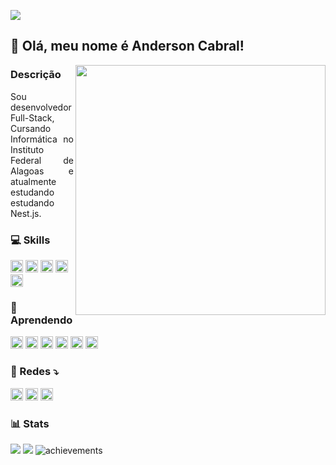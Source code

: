 ![](https://komarev.com/ghpvc/?username=renatabfs&color=brightgreen&label=Views&style=plastic)
## 🤟 Olá, meu nome é Anderson Cabral!
<img height=400 align="right" src="https://i.pinimg.com/564x/ab/28/19/ab28195de123e46465a5b35a50db6c02.jpg" />

### Descrição

<section>
<p align="justify">
  Sou desenvolvedor Full-Stack, Cursando Informática no Instituto Federal de Alagoas e atualmente estudando estudando Nest.js.
</p>

### 💻 Skills 
<img height="20px" src="https://img.shields.io/badge/JavaScript-F7DF1E?style=for-the-badge&logo=javascript&logoColor=black"/> <img height="20px" src="https://img.shields.io/badge/Java-ED8B00?style=for-the-badge&logo=openjdk&logoColor=white"/> <img height="20px" src="https://img.shields.io/badge/CSS-239120?&style=for-the-badge&logo=css3&logoColor=white"/> <img height="20px" src="https://img.shields.io/badge/HTML5-E34F26?style=for-the-badge&logo=html5&logoColor=white"/> <img height="20px" src="https://img.shields.io/badge/GIT-E44C30?style=for-the-badge&logo=git&logoColor=white"/>
  
### 📗 Aprendendo 
<img height="20px" src="https://img.shields.io/badge/Flutter-02569B?style=for-the-badge&logo=flutter&logoColor=white"/> <img height="20px" src="https://img.shields.io/badge/Dart-0175C2?style=for-the-badge&logo=dart&logoColor=white"/> <img height="20px" src="https://img.shields.io/badge/Node.js-43853D?style=for-the-badge&logo=node.js&logoColor=white"/> <img height="20px" src="https://img.shields.io/badge/Express.js-404D59?style=for-the-badge"/> 
<img height="20px" src="ttps://img.shields.io/badge/TypeScript-007ACC?style=for-the-badge&logo=typescript&logoColor=white"/>
<img height = 20px src="https://img.shields.io/badge/nestjs-%23E0234E.svg?style=for-the-badge&logo=nestjs&logoColor=white"/>

### 💌 Redes ⤵️
<p align="left">
  <a href="mailto:andersoncabraldev1994@gmail.com" alt="Gmail">
  <img src="https://img.shields.io/badge/Gmail-D14836?style=for-the-badge&logo=gmail&logoColor=white&link=mailto:andersoncabraldev1994@gmail.com" height="20px" /></a>

  <a href="https://www.linkedin.com/in/anderson-cabral-67ab2128b/" alt="Linkedin">
  <img src="https://img.shields.io/badge/LinkedIn-0077B5?style=for-the-badge&logo=linkedin&logoColor=white&link=https://www.linkedin.com/in/anderson-cabral-67ab2128b/" height ="20px"/></a>

  <a href="https://www.instagram.com/andinoo505" alt="Instagram">
  <img src="https://img.shields.io/badge/Instagram-E4405F?style=for-the-badge&logo=instagram&logoColor=white&link=www.instagram.com/andinoo505" height="20px"/></a>
</p>  

### 📊 Stats
  
<img src="https://github-readme-stats.vercel.app/api?username=andinothecreator&show_icons=true&theme=shadow_red&layout=compact"/>
<img src="https://github-readme-stats.vercel.app/api/top-langs/?username=andinothecreator&theme=shadow_red&layout=compact" />
<img alt="achievements" src="https://github-profile-trophy.vercel.app/?username=andinothecreator&theme=shadow_red&margin-w=8&column=4&count_private=true&rank=S,AAA,B" />

